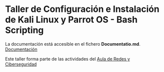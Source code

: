 # Taller de Configuración e Instalación de Kali Linux y Parrot OS - Bash Scripting



La documentación está accesible en el fichero **Documentatio.md**. [Documentación](https://github.com/shoox8/taller-Configuration-InstallationParrotKali-BashScripting/blob/main/Documentation.md)

Este taller forma parte de las actividades del [Aula de Redes y Ciberseguridad](https://www.uco.es/aulaRedesSeguridad/)
